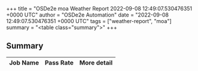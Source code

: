 +++
title = "OSDe2e moa Weather Report 2022-09-08 12:49:07.530476351 +0000 UTC"
author = "OSDe2e Automation"
date = "2022-09-08 12:49:07.530476351 +0000 UTC"
tags = ["weather-report", "moa"]
summary = "<table class=\"summary\"></table>"
+++
## Summary

| Job Name | Pass Rate | More detail |
|----------|-----------|-------------|




